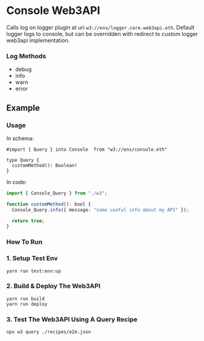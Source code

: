 # Console Web3API

Calls log on logger plugin at uri `w3://ens/logger.core.web3api.eth`. Default logger logs to console, but can be overridden with redirect to custom logger web3api implementation.

### Log Methods

- debug
- info
- warn
- error

## Example

### Usage

In schema:
```graph
#import { Query } into Console  from "w3://ens/console.eth"

type Query {
  customMethod(): Boolean!
}
```

In code:

```ts
import { Console_Query } from "./w3";

function customMethod(): bool {
  Console_Query.info({ message: "some useful info about my API" });

  return true;
}
```
### How To Run

### 1. Setup Test Env

```
yarn run test:env:up
```

### 2. Build & Deploy The Web3API

```
yarn run build
yarn run deploy
```

### 3. Test The Web3API Using A Query Recipe

```
npx w3 query ./recipes/e2e.json
```
